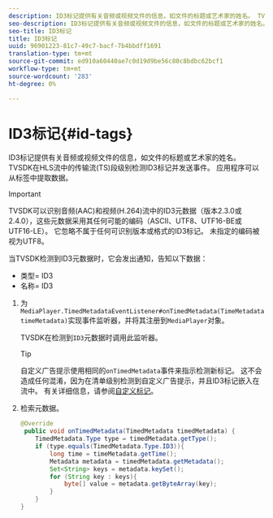 ```yaml
---
description: ID3标记提供有关音频或视频文件的信息，如文件的标题或艺术家的姓名。 TVSDK在HLS流中的传输流(TS)段级别检测ID3标记并发送事件。 应用程序可以从标签中提取数据。
seo-description: ID3标记提供有关音频或视频文件的信息，如文件的标题或艺术家的姓名。 TVSDK在HLS流中的传输流(TS)段级别检测ID3标记并发送事件。 应用程序可以从标签中提取数据。
seo-title: ID3标记
title: ID3标记
uuid: 96901223-81c7-49c7-bacf-7b4bbdff1691
translation-type: tm+mt
source-git-commit: ed910a60440ae7c0d19d9be56c80c8bdbc62bcf1
workflow-type: tm+mt
source-wordcount: '283'
ht-degree: 0%

---
```



# ID3标记{#id-tags}

ID3标记提供有关音频或视频文件的信息，如文件的标题或艺术家的姓名。 TVSDK在HLS流中的传输流(TS)段级别检测ID3标记并发送事件。 应用程序可以从标签中提取数据。

>[!IMPORTANT]
>
>TVSDK可以识别音频(AAC)和视频(H.264)流中的ID3元数据（版本2.3.0或2.4.0），这些元数据采用其任何可能的编码（ASCII、UTF8、UTF16-BE或UTF16-LE）。 它忽略不属于任何可识别版本或格式的ID3标记。 未指定的编码被视为UTF8。

当TVSDK检测到ID3元数据时，它会发出通知，告知以下数据：

* 类型= ID3
* 名称= ID3

1. 为`MediaPlayer.TimedMetadataEventListener#onTimedMetadata(TimeMetadata timeMetadata)`实现事件监听器，并将其注册到`MediaPlayer`对象。

   TVSDK在检测到`ID3`元数据时调用此监听器。

   >[!TIP]
   >
   >自定义广告提示使用相同的`onTimedMetadata`事件来指示检测新标记。 这不会造成任何混淆，因为在清单级别检测到自定义广告提示，并且ID3标记嵌入在流中。 有关详细信息，请参阅[自定义标记](../../tvsdk-3x-android-prog/android-3x-advertising/ad-insertion/custom-tags-configure/android-3x-custom-tags-configure.md)。

1. 检索元数据。

   ```java
   @Override 
    public void onTimedMetadata(TimedMetadata timedMetadata) { 
       TimedMetadata.Type type = timedMetadata.getType(); 
       if (type.equals(TimedMetadata.Type.ID3)){ 
           long time = timeMetadata.getTime(); 
           Metadata metadata = timedMetadata.getMetadata(); 
           Set<String> keys = metadata.keySet(); 
           for (String key : keys){ 
               byte[] value = metadata.getByteArray(key); 
           } 
       } 
   }
   ```
